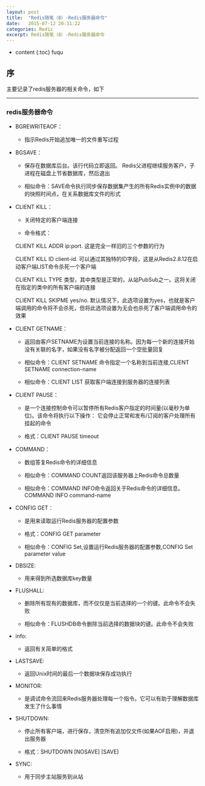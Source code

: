 ```yaml
---
layout: post
title:  "Redis随笔（8）-Redis服务器命令"
date:   2015-07-12 20:31:22
categories: Redis
excerpt: Redis随笔（8）-Redis服务器命令
---
```


* content
{:toc}
fuqu

## 序

主要记录了redis服务器的相关命令，如下

---

### redis服务器命令

 * BGREWRITEAOF：

   * 指示Redis开始追加唯一的文件重写过程

 * BGSAVE：

   * 保存在数据库后台。该行代码立即返回。 Redis父进程继续服务客户，子进程在磁盘上节省数据库，然后退出

   * 相似命令：SAVE命令执行同步保存数据集产生的所有Redis实例中的数据的快照时间点，在关系数据库文件的形式

 * CLIENT KILL：

   * 关闭特定的客户端连接

   * 命令格式：

    CLIENT KILL ADDR ip:port. 这是完全一样旧的三个参数的行为

    CLIENT KILL ID client-id. 可以通过其独特的ID字段，这是从Redis2.8.12在启动客户端LIST命令杀死一个客户端

    CLIENT KILL TYPE 类型，其中类型是正常的，从站PubSub之一。这将关闭在指定的类中的所有客户端的连接

    CLIENT KILL SKIPME yes/no. 默认情况下，此选项设置为yes，也就是客户端调用的命令将不会杀死，但将此选项设置为无会也杀死了客户端调用命令的效果

 * CLIENT GETNAME：

   * 返回由客户SETNAME为设置当前连接的名称。因为每一个新的连接开始没有关联的名字，如果没有名字被分配返回一个空批量回复

   * 相似命令：CLIENT SETNAME 命令指定一个名称到当前连接,CLIENT SETNAME connection-name

   * 相似命令：CLIENT LIST 获取客户端连接到服务器的连接列表

 * CLIENT PAUSE：

   * 是一个连接控制命令可以暂停所有Redis客户指定的时间量(以毫秒为单位)。该命令将执行以下操作：
它会停止正常和发布/订阅的客户处理所有挂起的命令

   * 格式：CLIENT PAUSE timeout

 * COMMAND：

   * 数组答复Redis命令的详细信息

   * 相似命令：COMMAND COUNT返回该服务器上Redis命令总数量

   * 相似命令：COMMAND INFO命令返回关于Redis命令的详细信息。COMMAND INFO command-name


 * CONFIG GET：

   * 是用来读取运行Redis服务器的配置参数

   * 格式：CONFIG GET parameter

   * 相似命令：CONFIG Set,设置运行Redis服务器的配置参数,CONFIG Set parameter value

 * DBSIZE:

   * 用来得到所选数据库key数量

 * FLUSHALL:

   * 删除所有现有的数据库，而不仅仅是当前选择的一个的键。此命令不会失败

   * 相似命令：FLUSHDB命令删除当前选择的数据块的键。此命令不会失败

 * info:

   * 返回有关简单的格式

 * LASTSAVE:

   * 返回Unix时间的最后一个数据块保存成功执行

 * MONITOR:

   * 是调试命令流回来Redis服务器处理每一个指令。它可以有助于理解数据库发生了什么事情

 * SHUTDOWN:

   * 停止所有客户端，进行保存，清空所有追加仅文件(如果AOF启用)，并退出服务器

   * 格式：SHUTDOWN [NOSAVE] [SAVE]

 * SYNC:

   * 用于同步主站服务到从站











